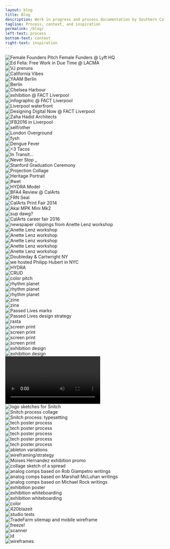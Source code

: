```yaml
---
layout: blog
title: Blog
description: Work in progress and process documentation by Southern California based graphic and multimedia designer Stedman Halliday
tagline: Process, context, and inspiration
permalink: /blog/
left-text: process
bottom-text: context
right-text: inspiration
---
```

<!-- <div class="grid-item col"><img src="{{ site.data.global_assets.placeholder | relative_url }}" data-src="images/_" alt="_"></div> -->
<div class="grid-item col"><img src="{{ site.data.global_assets.placeholder | relative_url }}" data-src="images/female-founders.jpg" alt="Female Founders Pitch Female Funders @ Lyft HQ"></div>
<div class="grid-item col"><img src="{{ site.data.global_assets.placeholder | relative_url }}" data-src="images/ed-fella.jpg" alt="Ed Fella: Free Work in Due Time @ LACMA"></div>
<div class="grid-item col"><img src="{{ site.data.global_assets.placeholder | relative_url }}" data-src="images/VJ-set.jpg" alt="VJ preruns"></div>
<div class="grid-item col2"><img src="{{ site.data.global_assets.placeholder | relative_url }}" data-src="images/calivibes.jpg" alt="California Vibes"></div>
<div class="grid-item col2"><img src="{{ site.data.global_assets.placeholder | relative_url }}" data-src="images/yaam-berlin.jpg" alt="YAAM Berlin"></div>
<div class="grid-item col2"><img src="{{ site.data.global_assets.placeholder | relative_url }}" data-src="images/berlin-night.jpg" alt="Berlin"></div>
<div class="grid-item col2"><img src="{{ site.data.global_assets.placeholder | relative_url }}" data-src="images/chelsea-harbour.jpg" alt="Chelsea Harbour"></div>
<div class="grid-item col"><img src="{{ site.data.global_assets.placeholder | relative_url }}" data-src="images/FACT-exhibition.jpg" alt="exhibition @ FACT Liverpool"></div>
<div class="grid-item col"><img src="{{ site.data.global_assets.placeholder | relative_url }}" data-src="images/FACT-info.jpg" alt="infographic @ FACT Liverpool"></div>
<div class="grid-item col"><img src="{{ site.data.global_assets.placeholder | relative_url }}" data-src="images/liverpool-waterfront.jpg" alt="Liverpool waterfront"></div>
<div class="grid-item col"><img src="{{ site.data.global_assets.placeholder | relative_url }}" data-src="images/ddn-tote.jpg" alt="Designing Digital Now @ FACT Liverpool"></div>
<div class="grid-item col2"><img src="{{ site.data.global_assets.placeholder | relative_url }}" data-src="images/zaha-hadid.jpg" alt="Zaha Hadid Architects"></div>
<div class="grid-item col2"><img src="{{ site.data.global_assets.placeholder | relative_url }}" data-src="images/ifb2016.jpg" alt="IFB2016 in Liverpool"></div>
<div class="grid-item col"><img src="{{ site.data.global_assets.placeholder | relative_url }}" data-src="images/london-ug.jpg" alt="self/other"></div>
<div class="grid-item col2"><img src="{{ site.data.global_assets.placeholder | relative_url }}" data-src="images/london-og.jpg" alt="London Overground"></div>
<div class="grid-item col"><img src="{{ site.data.global_assets.placeholder | relative_url }}" data-src="images/fysh.jpg" alt="fysh"></div>
<div class="grid-item col"><img src="{{ site.data.global_assets.placeholder | relative_url }}" data-src="images/dengue-fever.jpg" alt="Dengue Fever"></div>
<div class="grid-item col"><img src="{{ site.data.global_assets.placeholder | relative_url }}" data-src="images/taco-truck.jpg" alt="<3 Tacos"></div>
<div class="grid-item col"><img src="{{ site.data.global_assets.placeholder | relative_url }}" data-src="images/in-transit.jpg" alt="In Transit..."></div>
<div class="grid-item col"><img src="{{ site.data.global_assets.placeholder | relative_url }}" data-src="images/never-stop.jpg" alt="Never Stop _"></div>
<div class="grid-item col2"><img src="{{ site.data.global_assets.placeholder | relative_url }}" data-src="images/stanford-grad.jpg" alt="Stanford Graduation Ceremony"></div>
<div class="grid-item col2"><img src="{{ site.data.global_assets.placeholder | relative_url }}" data-src="images/projection-collage.jpg" alt="Projection Collage"></div>
<div class="grid-item col"><img src="{{ site.data.global_assets.placeholder | relative_url }}" data-src="images/cultural-dress.jpg" alt="Heritage Portrait"></div>
<div class="grid-item col"><img src="{{ site.data.global_assets.placeholder | relative_url }}" data-src="images/wet.jpg" alt="#wet"></div>
<div class="grid-item col"><img src="{{ site.data.global_assets.placeholder | relative_url }}" data-src="images/hydra-model.gif" alt="HYDRA Model"></div>
<div class="grid-item col2"><img src="{{ site.data.global_assets.placeholder | relative_url }}" data-src="images/final-reviews.jpg" alt="BFA4 Review @ CalArts"></div>
<div class="grid-item col"><img src="{{ site.data.global_assets.placeholder | relative_url }}" data-src="images/frn-seal.jpg" alt="FRN Seal"></div>
<div class="grid-item col"><img src="{{ site.data.global_assets.placeholder | relative_url }}" data-src="images/print-fair.jpg" alt="CalArts Print Fair 2014"></div>
<div class="grid-item col"><img src="{{ site.data.global_assets.placeholder | relative_url }}" data-src="images/akai-mpk-mini.jpg" alt="Akai MPK Mini Mk2"></div>
<div class="grid-item"><img src="{{ site.data.global_assets.placeholder | relative_url }}" data-src="images/jada.png" alt="sup dawg?"></div>
<div class="grid-item"><img src="{{ site.data.global_assets.placeholder | relative_url }}" data-src="images/jobfair.jpg" alt="CalArts career fair 2016"></div>
<div class="grid-item col"><img src="{{ site.data.global_assets.placeholder | relative_url }}" data-src="images/cutpaste.jpg" alt="newspaper clippings from Anette Lenz workshop"></div>
<div class="grid-item"><img src="{{ site.data.global_assets.placeholder | relative_url }}" data-src="images/2016-04-04-lenz_01.png" alt="Anette Lenz workshop"></div>
<div class="grid-item"><img src="{{ site.data.global_assets.placeholder | relative_url }}" data-src="images/2016-04-04-lenz_02.png" alt="Anette Lenz workshop"></div>
<div class="grid-item"><img src="{{ site.data.global_assets.placeholder | relative_url }}" data-src="images/2016-04-04-lenz_03.gif" alt="Anette Lenz workshop"></div>
<div class="grid-item"><img src="{{ site.data.global_assets.placeholder | relative_url }}" data-src="images/anette-lenz-posters.jpg" alt="Anette Lenz workshop"></div>
<div class="grid-item"><img src="{{ site.data.global_assets.placeholder | relative_url }}" data-src="images/lenz-wall.jpg" alt="Anette Lenz workshop"></div>
<div class="grid-item"><img src="{{ site.data.global_assets.placeholder | relative_url }}" data-src="images/nyc-doubleday.jpg" alt="Doubleday & Cartwright NY"></div>
<div class="grid-item col2"><img src="{{ site.data.global_assets.placeholder | relative_url }}" data-src="images/hfischer.jpg" alt="we hosted Philipp Hubert in NYC"></div>
<div class="grid-item"><img src="{{ site.data.global_assets.placeholder | relative_url }}" data-src="images/hyd0404.png" alt="HYDRA"></div>
<div class="grid-item"><img src="{{ site.data.global_assets.placeholder | relative_url }}" data-src="images/fella.gif" alt="CRUD"></div>
<div class="grid-item col2"><img src="{{ site.data.global_assets.placeholder | relative_url }}" data-src="images/acc.gif" alt="color pitch"></div>
<div class="grid-item"><img src="{{ site.data.global_assets.placeholder | relative_url }}" data-src="images/gs-1.png" alt="rhythm planet"></div>
<div class="grid-item"><img src="{{ site.data.global_assets.placeholder | relative_url }}" data-src="images/gs-2.png" alt="rhythm planet"></div>
<div class="grid-item"><img src="{{ site.data.global_assets.placeholder | relative_url }}" data-src="images/gs-3.png" alt="rhythm planet"></div>
<div class="grid-item"><img src="{{ site.data.global_assets.placeholder | relative_url }}" data-src="images/0111-rmn-2.jpg" alt="zine"></div>
<div class="grid-item"><img src="{{ site.data.global_assets.placeholder | relative_url }}" data-src="images/0111-rmn-1.jpg" alt="zine"></div>
<div class="grid-item col"><img src="{{ site.data.global_assets.placeholder | relative_url }}" data-src="images/passed-lives.png" alt="Passed Lives marks"></div>
<div class="grid-item col"><img src="{{ site.data.global_assets.placeholder | relative_url }}" data-src="images/passed-lives-ds.png" alt="Passed Lives design strategy"></div>
<div class="grid-item col"><img src="{{ site.data.global_assets.placeholder | relative_url }}" data-src="images/rasta.jpg" alt="rasta"></div>
<div class="grid-item"><img src="{{ site.data.global_assets.placeholder | relative_url }}" data-src="images/cab-rack.jpg" alt="screen print"></div>
<div class="grid-item col2"><img src="{{ site.data.global_assets.placeholder | relative_url }}" data-src="images/cab-dancers.jpg" alt="screen print"></div>
<div class="grid-item"><img src="{{ site.data.global_assets.placeholder | relative_url }}" data-src="images/gaines.jpg" alt="screen print"></div>
<div class="grid-item"><img src="{{ site.data.global_assets.placeholder | relative_url }}" data-src="images/gaines-2.jpg" alt="screen print"></div>
<div class="grid-item col2"><img src="{{ site.data.global_assets.placeholder | relative_url }}" data-src="images/rtw-1.png" alt="exhibition design"></div>
<div class="grid-item col2"><img src="{{ site.data.global_assets.placeholder | relative_url }}" data-src="images/rtw-2.png" alt="exhibition design"></div>
<div class="grid-item col2"><video data-src="images/rtw.mov" autoplay loop alt="exhibition design"></video></div>
<div class="grid-item col"><img src="{{ site.data.global_assets.placeholder | relative_url }}" data-src="images/snitch-sketches.jpg" alt="logo sketches for Snitch"></div>
<div class="grid-item col2"><img src="{{ site.data.global_assets.placeholder | relative_url }}" data-src="images/snitch-process.png" alt="Snitch process collage"></div>
<div class="grid-item col2"><img src="{{ site.data.global_assets.placeholder | relative_url }}" data-src="images/neuromancer.png" alt="Snitch process: typesetting"></div>
<div class="grid-item col"><img src="{{ site.data.global_assets.placeholder | relative_url }}" data-src="images/offset-1.png" alt="tech poster process"></div>
<div class="grid-item col"><img src="{{ site.data.global_assets.placeholder | relative_url }}" data-src="images/offset-2.png" alt="tech poster process"></div>
<div class="grid-item col"><img src="{{ site.data.global_assets.placeholder | relative_url }}" data-src="images/offset-3.png" alt="tech poster process"></div>
<div class="grid-item col"><img src="{{ site.data.global_assets.placeholder | relative_url }}" data-src="images/offset-4.png" alt="tech poster process"></div>
<div class="grid-item col2"><img src="{{ site.data.global_assets.placeholder | relative_url }}" data-src="images/offset-sketches.png" alt="tech poster process"></div>
<div class="grid-item col2"><img src="{{ site.data.global_assets.placeholder | relative_url }}" data-src="images/ableton-variations.png" alt="ableton variations"></div>
<div class="grid-item col2"><img src="{{ site.data.global_assets.placeholder | relative_url }}" data-src="images/kad-wf.gif" alt="wireframing/strategy"></div>
<div class="grid-item col"><img src="{{ site.data.global_assets.placeholder | relative_url }}" data-src="images/fear.jpg" alt="Moises Hernandez exhibition promo"></div>
<div class="grid-item col"><img src="{{ site.data.global_assets.placeholder | relative_url }}" data-src="images/content-scan.png" alt="collage sketch of a spread"></div>
<div class="grid-item col"><img src="{{ site.data.global_assets.placeholder | relative_url }}" data-src="images/giampetro.gif" alt="analog comps based on Rob Giampetro writings"></div>
<div class="grid-item col"><img src="{{ site.data.global_assets.placeholder | relative_url }}" data-src="images/mcluhan.gif" alt="analog comps based on Marshall McLuhan writings"></div>
<div class="grid-item col"><img src="{{ site.data.global_assets.placeholder | relative_url }}" data-src="images/rock.gif" alt="analog comps based on Michael Rock writings"></div>
<div class="grid-item col"><img src="{{ site.data.global_assets.placeholder | relative_url }}" data-src="images/nu-poster.png" alt="exhibition poster"></div>
<div class="grid-item col2"><img src="{{ site.data.global_assets.placeholder | relative_url }}" data-src="images/nu-sculpt.png" alt="exhibition whiteboarding"></div>
<div class="grid-item col"><img src="{{ site.data.global_assets.placeholder | relative_url }}" data-src="images/nu-floor.png" alt="exhibition whiteboarding"></div>
<div class="grid-item col"><img src="{{ site.data.global_assets.placeholder | relative_url }}" data-src="images/kaimamiru.jpg" alt="color"></div>
<div class="grid-item col"><img src="{{ site.data.global_assets.placeholder | relative_url }}" data-src="images/clef-j.jpg" alt="420blazeit"></div>
<div class="grid-item col"><img src="{{ site.data.global_assets.placeholder | relative_url }}" data-src="images/studio-sphere.gif" alt="studio tests"></div>
<div class="grid-item col2"><img src="{{ site.data.global_assets.placeholder | relative_url }}" data-src="images/tradefarm-sitemap.png" alt="TradeFarm sitemap and mobile wireframe"></div>
<div class="grid-item col"><img src="{{ site.data.global_assets.placeholder | relative_url }}" data-src="images/revolver.jpg" alt="freeze!"></div>
<div class="grid-item col"><img src="{{ site.data.global_assets.placeholder | relative_url }}" data-src="images/scans.gif" alt="scanner"></div>
<div class="grid-item col"><img src="{{ site.data.global_assets.placeholder | relative_url }}" data-src="images/id.jpg" alt="id"></div>
<div class="grid-item col"><img src="{{ site.data.global_assets.placeholder | relative_url }}" data-src="images/bse-sketches.jpg" alt="wireframes"></div>
